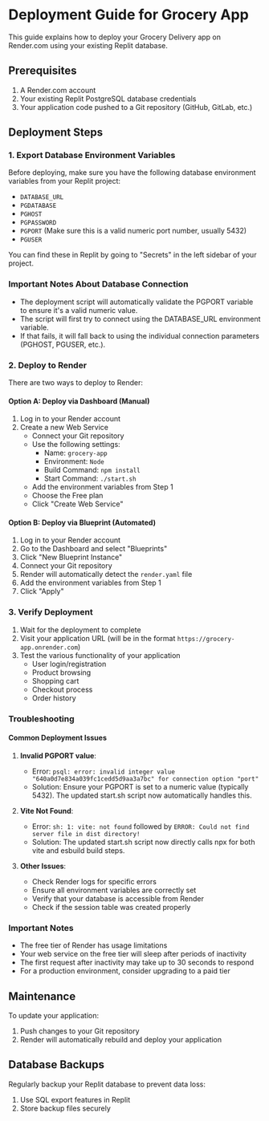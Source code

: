 # Deployment Guide for Grocery App

This guide explains how to deploy your Grocery Delivery app on Render.com using your existing Replit database.

## Prerequisites

1. A Render.com account
2. Your existing Replit PostgreSQL database credentials
3. Your application code pushed to a Git repository (GitHub, GitLab, etc.)

## Deployment Steps

### 1. Export Database Environment Variables

Before deploying, make sure you have the following database environment variables from your Replit project:

- `DATABASE_URL`
- `PGDATABASE`
- `PGHOST`
- `PGPASSWORD`
- `PGPORT` (Make sure this is a valid numeric port number, usually 5432)
- `PGUSER`

You can find these in Replit by going to "Secrets" in the left sidebar of your project.

### Important Notes About Database Connection

- The deployment script will automatically validate the PGPORT variable to ensure it's a valid numeric value.
- The script will first try to connect using the DATABASE_URL environment variable.
- If that fails, it will fall back to using the individual connection parameters (PGHOST, PGUSER, etc.).

### 2. Deploy to Render

There are two ways to deploy to Render:

#### Option A: Deploy via Dashboard (Manual)

1. Log in to your Render account
2. Create a new Web Service
   - Connect your Git repository
   - Use the following settings:
     - Name: `grocery-app`
     - Environment: `Node`
     - Build Command: `npm install`
     - Start Command: `./start.sh`
   - Add the environment variables from Step 1
   - Choose the Free plan
   - Click "Create Web Service"

#### Option B: Deploy via Blueprint (Automated)

1. Log in to your Render account
2. Go to the Dashboard and select "Blueprints"
3. Click "New Blueprint Instance"
4. Connect your Git repository
5. Render will automatically detect the `render.yaml` file
6. Add the environment variables from Step 1
7. Click "Apply"

### 3. Verify Deployment

1. Wait for the deployment to complete
2. Visit your application URL (will be in the format `https://grocery-app.onrender.com`)
3. Test the various functionality of your application
   - User login/registration
   - Product browsing
   - Shopping cart
   - Checkout process
   - Order history

### Troubleshooting

#### Common Deployment Issues

1. **Invalid PGPORT value**:
   - Error: `psql: error: invalid integer value "640a0d7e834a039fc1cedd5d9aa3a7bc" for connection option "port"`
   - Solution: Ensure your PGPORT is set to a numeric value (typically 5432). The updated start.sh script now automatically handles this.

2. **Vite Not Found**:
   - Error: `sh: 1: vite: not found` followed by `ERROR: Could not find server file in dist directory!`
   - Solution: The updated start.sh script now directly calls npx for both vite and esbuild build steps.

3. **Other Issues**:
   - Check Render logs for specific errors
   - Ensure all environment variables are correctly set
   - Verify that your database is accessible from Render
   - Check if the session table was created properly

### Important Notes

- The free tier of Render has usage limitations
- Your web service on the free tier will sleep after periods of inactivity
- The first request after inactivity may take up to 30 seconds to respond
- For a production environment, consider upgrading to a paid tier

## Maintenance

To update your application:

1. Push changes to your Git repository
2. Render will automatically rebuild and deploy your application

## Database Backups

Regularly backup your Replit database to prevent data loss:

1. Use SQL export features in Replit
2. Store backup files securely